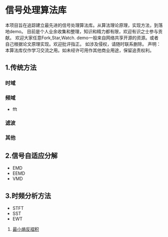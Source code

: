 # 信号处理算法库
 
 本项目旨在追踪建立最先进的信号处理算法库。从算法理论原理，实现方法，到落地demo。
 目前是个人业余收集和整理，知识和精力都有限，欢迎有识之士参与贡献。
 欢迎大家任意Fork,Star,Watch.
 demo一般来自网络共享开源的资源。或者自己根据论文原理实现。欢迎批评指正。
 如涉及侵权，请随时联系删除。
 声明：本算法库仅作学习交流之用。如未经许可用作其他商业用途，保留追责权利。

## 1.传统方法
### 时域

### 频域
* fft
### 滤波

### 其他


## 2.信号自适应分解

* EMD
* EEMD
* VMD


## 3.时频分析方法

* STFT
* SST
* EWT


1. [最小熵反褶积](https://github.com/hustcxl/Signal-processing-notes/blob/master/MED.md)
